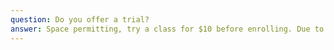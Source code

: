 ```yaml
---
question: Do you offer a trial?
answer: Space permitting, try a class for $10 before enrolling. Due to gymnast-to-coach ratios, trial classes are unavailable for full classes.
---
```

